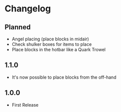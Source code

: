 # Changelog

## Planned
* Angel placing (place blocks in midair)
* Check shulker boxes for items to place
* Place blocks in the hotbar like a Quark Trowel

## 1.1.0
* It's now possible to place blocks from the off-hand

## 1.0.0
* First Release